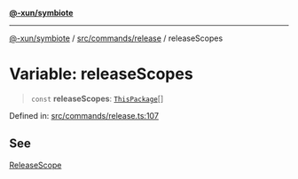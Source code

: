 [**@-xun/symbiote**](../../../../README.md)

***

[@-xun/symbiote](../../../../README.md) / [src/commands/release](../README.md) / releaseScopes

# Variable: releaseScopes

> `const` **releaseScopes**: [`ThisPackage`](../../../configure/enumerations/ThisPackageGlobalScope.md#thispackage)[]

Defined in: [src/commands/release.ts:107](https://github.com/Xunnamius/symbiote/blob/97e44b70bbc4b25fd28c3641586a9d18f95d8540/src/commands/release.ts#L107)

## See

[ReleaseScope](../../../configure/enumerations/ThisPackageGlobalScope.md)
